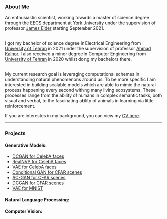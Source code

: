### <a href="#">About Me </a>
An enthusiastic scientist, working towards a master of science degree through the EECS department at <a href="https://eecs.lassonde.yorku.ca" class="">York University</a> under the supervision of professor <a href="https://www.elderlab.yorku.ca/jelder/" class="">James Elder</a> starting September 2021.<br><br>

I got my bachelor of science degree in Electrical Engineering from <a href="https://ece.ut.ac.ir/en">University of Tehran</a> in 2021 under the supervision of professor <a href="https://ece.ut.ac.ir/en/~akalhor">Ahmad Kalhor</a>. I also received a minor degree in Computer Engineering from <a href="https://ece.ut.ac.ir/en">University of Tehran</a> in 2020 whilst doing my bachelors there.<br><br>

My current research goal is leveraging computational schemes in understanding natural phenomenons around us. To be more specific I am interested in building scalable models which are able to mimic the natural process happening every second withing many living ecosystems. These processes range from the ability of humans in complex semantic tasks, both visual and verbal, to the fascinating ability of animals in learning via little reinforcement.

If you are interestes in my background, you can view my <a href="https://github.com/SajjadPSavoji/Resume">CV here</a>.

---------------------
### Projects
#### Generative Models:
- [DCGAN for CelebA faces](https://github.com/SajjadPSavoji/DCGANFaces)
- [RealNVP for CelebA faces](https://github.com/SajjadPSavoji/RealNVPFaces)
- [VAE for CelebA faces](https://github.com/SajjadPSavoji/VAEFaces)
- [Conditional GAN for CFAR scenes](https://github.com/SajjadPSavoji/Conditional-GAN)
- [AC-GAN for CFAR scenes](https://github.com/SajjadPSavoji/Auxiliary-Classifier-GAN)
- [DCGAN for CFAR scenes](https://github.com/SajjadPSavoji/Deep-Convolutional-GAN)
- [VAE for MNIST](https://github.com/SajjadPSavoji/Variational-Auto-Encoder)
#### Natural Language Processing:
[]()
#### Computer Vision:
[]()

<!--
**SajjadPSavoji/SajjadPSavoji** is a ✨ _special_ ✨ repository because its `README.md` (this file) appears on your GitHub profile.

Here are some ideas to get you started:

- 🔭 I’m currently working on ...
- 🌱 I’m currently learning ...
- 👯 I’m looking to collaborate on ...
- 🤔 I’m looking for help with ...
- 💬 Ask me about ...
- 📫 How to reach me: ...
- 😄 Pronouns: ...
- ⚡ Fun fact: ...
-->
